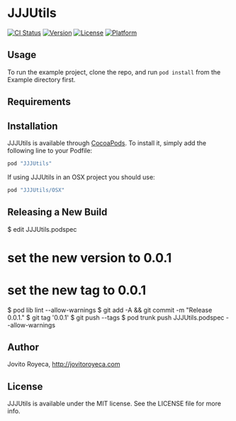 # JJJUtils

[![CI Status](http://img.shields.io/travis/jovito-royeca/JJJUtils.svg?style=flat)](https://travis-ci.org/jovito-royeca/JJJUtils)
[![Version](https://img.shields.io/cocoapods/v/JJJUtils.svg?style=flat)](http://cocoapods.org/pods/JJJUtils)
[![License](https://img.shields.io/cocoapods/l/JJJUtils.svg?style=flat)](http://cocoapods.org/pods/JJJUtils)
[![Platform](https://img.shields.io/cocoapods/p/JJJUtils.svg?style=flat)](http://cocoapods.org/pods/JJJUtils)

## Usage

To run the example project, clone the repo, and run `pod install` from the Example directory first.

## Requirements

## Installation

JJJUtils is available through [CocoaPods](http://cocoapods.org). To install
it, simply add the following line to your Podfile:

```ruby
pod "JJJUtils"
```

If using JJJUtils in an OSX project you should use:

```ruby
pod "JJJUtils/OSX"
```

## Releasing a New Build
$ edit JJJUtils.podspec
# set the new version to 0.0.1
# set the new tag to 0.0.1
$ pod lib lint --allow-warnings
$ git add -A && git commit -m "Release 0.0.1."
$ git tag '0.0.1'
$ git push --tags
$ pod trunk push JJJUtils.podspec --allow-warnings

## Author

Jovito Royeca, http://jovitoroyeca.com

## License

JJJUtils is available under the MIT license. See the LICENSE file for more info.
